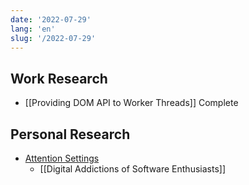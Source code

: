 ```yaml
---
date: '2022-07-29'
lang: 'en'
slug: '/2022-07-29'
---
```


## Work Research

- [[Providing DOM API to Worker Threads]] Complete

## Personal Research

- [Attention Settings](https://attentionsettings.com/)
  - [[Digital Addictions of Software Enthusiasts]]
